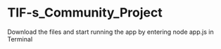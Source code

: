 # TIF-s_Community_Project

Download the files and start running the app by entering node app.js in Terminal
